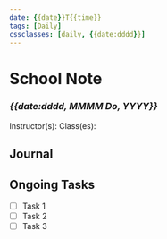 ```yaml
---
date: {{date}}T{{time}}
tags: [Daily]
cssclasses: [daily, {{date:dddd}}]
---
```

# School Note
### *{{date:dddd, MMMM Do, YYYY}}*
Instructor(s):
Class(es):

## Journal


## Ongoing Tasks
- [ ] Task 1
- [ ] Task 2
- [ ] Task 3